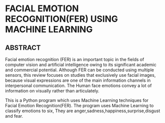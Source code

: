 # FACIAL EMOTION RECOGNITION(FER) USING MACHINE LEARNING

## ABSTRACT

Facial emotion recognition (FER) is an important topic in the fields of computer vision and artificial intelligence owing to its significant academic and commercial potential. Although FER can be conducted using multiple sensors, this review focuses on studies that exclusively use facial images, because visual expressions are one of the main information channels in interpersonal communication. The Human face emotions convey a lot of information on visually rather than articulately.

This is a Python program which uses Machine Learning techniques for Facial Emotion Recognition(FER). The program uses Machine Learning to classify emotions to six, They are anger,sadness,happiness,surprise,disgust and fear.
